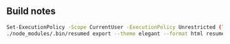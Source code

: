 
## Build notes

```bash
Set-ExecutionPolicy -Scope CurrentUser -ExecutionPolicy Unrestricted (?)
./node_modules/.bin/resumed export --theme elegant --format html resume.html 
```